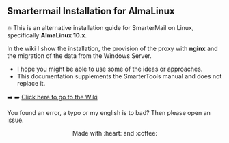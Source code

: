 ## Smartermail Installation for AlmaLinux

:fire: This is an alternative installation guide for SmarterMail on Linux, specifically **AlmaLinux 10.x**.

In the wiki I show the installation, the provision of the proxy with **nginx** and the migration of the data from the Windows Server.

* I hope you might be able to use some of the ideas or approaches.
* This documentation supplements the SmarterTools manual and does not replace it.

:arrow_right: :arrow_right: [Click here to go to the Wiki](../../wiki)

You found an error, a typo or my english is to bad? Then please open an issue.

<p align="center">Made with :heart: and :coffee:</p>
